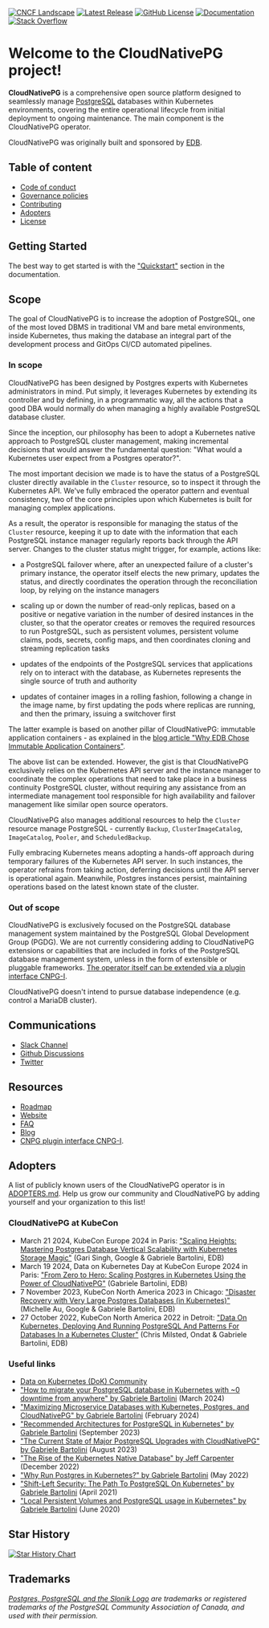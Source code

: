 [![CNCF Landscape](https://img.shields.io/badge/CNCF%20Landscape-5699C6)](https://landscape.cncf.io/?item=app-definition-and-development--database--cloudnativepg)
[![Latest Release](https://img.shields.io/github/v/release/cloudnative-pg/cloudnative-pg.svg)][latest-release]
[![GitHub License](https://img.shields.io/github/license/cloudnative-pg/cloudnative-pg)][license]
[![Documentation][documentation-badge]][documentation]
[![Stack Overflow](https://img.shields.io/badge/stackoverflow-cloudnative--pg-blue?logo=stackoverflow&logoColor=%23F48024&link=https%3A%2F%2Fstackoverflow.com%2Fquestions%2Ftagged%2Fcloudnative-pg)][stackoverflow]

# Welcome to the CloudNativePG project!

**CloudNativePG** is a comprehensive open source platform designed to
seamlessly manage [PostgreSQL](https://www.postgresql.org/) databases within
Kubernetes environments, covering the entire operational lifecycle from initial
deployment to ongoing maintenance. The main component is the CloudNativePG
operator.

CloudNativePG was originally built and sponsored by [EDB](https://www.enterprisedb.com).

## Table of content

- [Code of conduct](CODE_OF_CONDUCT.md)
- [Governance policies](https://github.com/cloudnative-pg/governance/blob/main/GOVERNANCE.md)
- [Contributing](CONTRIBUTING.md)
- [Adopters](ADOPTERS.md)
- [License](LICENSE)

## Getting Started

The best way to get started is with the ["Quickstart"](docs/src/quickstart.md)
section in the documentation.

## Scope

The goal of CloudNativePG is to increase the adoption of PostgreSQL, one of the
most loved DBMS in traditional VM and bare metal environments, inside
Kubernetes, thus making the database an integral part of the development
process and GitOps CI/CD automated pipelines.

### In scope

CloudNativePG has been designed by Postgres experts with Kubernetes
administrators in mind. Put simply, it leverages Kubernetes by extending its
controller and by defining, in a programmatic way, all the actions that a good
DBA would normally do when managing a highly available PostgreSQL database
cluster.

Since the inception, our philosophy has been to adopt a Kubernetes native
approach to PostgreSQL cluster management, making incremental decisions that
would answer the fundamental question: "What would a Kubernetes user expect
from a Postgres operator?".

The most important decision we made is to have the status of a PostgreSQL
cluster directly available in the `Cluster` resource, so to inspect it through
the Kubernetes API. We've fully embraced the operator pattern and eventual
consistency, two of the core principles upon which Kubernetes is built for
managing complex applications.

As a result, the operator is responsible for managing the status of the
`Cluster` resource, keeping it up to date with the information that each
PostgreSQL instance manager regularly reports back through the API server.
Changes to the cluster status might trigger, for example, actions like:

* a PostgreSQL failover where, after an unexpected failure of a cluster's
  primary instance, the operator itself elects the new primary, updates the
  status, and directly coordinates the operation through the reconciliation
  loop, by relying on the instance managers

* scaling up or down the number of read-only replicas, based on a positive or
  negative variation in the number of desired instances in the cluster, so that
  the operator creates or removes the required resources to run PostgreSQL,
  such as persistent volumes, persistent volume claims, pods, secrets, config
  maps, and then coordinates cloning and streaming replication tasks

* updates of the endpoints of the PostgreSQL services that applications rely on
  to interact with the database, as Kubernetes represents the single source of
  truth and authority

* updates of container images in a rolling fashion, following a change in the
  image name, by first updating the pods where replicas are running, and then
  the primary, issuing a switchover first

The latter example is based on another pillar of CloudNativePG:
immutable application containers - as explained in the
[blog article "Why EDB Chose Immutable Application Containers"](https://www.enterprisedb.com/blog/why-edb-chose-immutable-application-containers).

The above list can be extended. However, the gist is that CloudNativePG
exclusively relies on the Kubernetes API server and the instance manager to
coordinate the complex operations that need to take place in a business
continuity PostgreSQL cluster, without requiring any assistance from an
intermediate management tool responsible for high availability and failover
management like similar open source operators.

CloudNativePG also manages additional resources to help the `Cluster` resource
manage PostgreSQL - currently `Backup`, `ClusterImageCatalog`, `ImageCatalog`,
`Pooler`, and `ScheduledBackup`.

Fully embracing Kubernetes means adopting a hands-off approach during temporary
failures of the Kubernetes API server. In such instances, the operator refrains
from taking action, deferring decisions until the API server is operational
again. Meanwhile, Postgres instances persist, maintaining operations based on
the latest known state of the cluster.

### Out of scope

CloudNativePG is exclusively focused on the PostgreSQL database management
system maintained by the PostgreSQL Global Development Group (PGDG). We are not
currently considering adding to CloudNativePG extensions or capabilities that
are included in forks of the PostgreSQL database management system, unless in
the form of extensible or pluggable frameworks. [The operator itself can be extended
via a plugin interface CNPG-I](https://github.com/cloudnative-pg/cnpg-i).

CloudNativePG doesn't intend to pursue database independence (e.g. control a
MariaDB cluster).

## Communications

- [Slack Channel](https://join.slack.com/t/cloudnativepg/shared_invite/zt-2ij5hagfo-B04EQ9DUlGFzD6GEHDqE0g)
- [Github Discussions](https://github.com/cloudnative-pg/cloudnative-pg/discussions)
- [Twitter](https://twitter.com/CloudNativePg)

## Resources

- [Roadmap](https://github.com/orgs/cloudnative-pg/projects/1)
- [Website](https://cloudnative-pg.io)
- [FAQ](docs/src/faq.md)
- [Blog](https://cloudnative-pg.io/blog/)
- [CNPG plugin interface CNPG-I](https://github.com/cloudnative-pg/cnpg-i).

## Adopters

A list of publicly known users of the CloudNativePG operator is in [ADOPTERS.md](ADOPTERS.md).
Help us grow our community and CloudNativePG by adding yourself and your
organization to this list!

### CloudNativePG at KubeCon

- March 21 2024, KubeCon Europe 2024 in Paris: ["Scaling Heights: Mastering Postgres Database Vertical Scalability with Kubernetes Storage Magic"](https://kccnceu2024.sched.com/event/1YeM4/scaling-heights-mastering-postgres-database-vertical-scalability-with-kubernetes-storage-magic-gabriele-bartolini-edb-gari-singh-google) (Gari Singh, Google & Gabriele Bartolini, EDB)
- March 19 2024, Data on Kubernetes Day at KubeCon Europe 2024 in Paris: ["From Zero to Hero: Scaling Postgres in Kubernetes Using the Power of CloudNativePG"](https://colocatedeventseu2024.sched.com/event/1YFha/from-zero-to-hero-scaling-postgres-in-kubernetes-using-the-power-of-cloudnativepg-gabriele-bartolini-edb) (Gabriele Bartolini, EDB)
- 7 November 2023, KubeCon North America 2023 in Chicago: ["Disaster Recovery with Very Large Postgres Databases (in Kubernetes)"](https://kccncna2023.sched.com/event/1R2ml/disaster-recovery-with-very-large-postgres-databases-gabriele-bartolini-edb-michelle-au-google) (Michelle Au, Google & Gabriele Bartolini, EDB)
- 27 October 2022, KubeCon North America 2022 in Detroit: ["Data On Kubernetes, Deploying And Running PostgreSQL And Patterns For Databases In a Kubernetes Cluster"](https://kccncna2022.sched.com/event/182GB/data-on-kubernetes-deploying-and-running-postgresql-and-patterns-for-databases-in-a-kubernetes-cluster-chris-milsted-ondat-gabriele-bartolini-edb) (Chris Milsted, Ondat & Gabriele Bartolini, EDB)

### Useful links

- [Data on Kubernetes (DoK) Community](https://dok.community/)
- ["How to migrate your PostgreSQL database in Kubernetes with ~0 downtime from anywhere" by Gabriele Bartolini](https://gabrielebartolini.it/articles/2024/03/cloudnativepg-recipe-5-how-to-migrate-your-postgresql-database-in-kubernetes-with-~0-downtime-from-anywhere/) (March 2024)
- ["Maximizing Microservice Databases with Kubernetes, Postgres, and CloudNativePG" by Gabriele Bartolini](https://gabrielebartolini.it/articles/2024/02/maximizing-microservice-databases-with-kubernetes-postgres-and-cloudnativepg/) (February 2024)
- ["Recommended Architectures for PostgreSQL in Kubernetes" by Gabriele Bartolini](https://www.cncf.io/blog/2023/09/29/recommended-architectures-for-postgresql-in-kubernetes/) (September 2023)
- ["The Current State of Major PostgreSQL Upgrades with CloudNativePG" by Gabriele Bartolini](https://www.enterprisedb.com/blog/current-state-major-postgresql-upgrades-cloudnativepg-kubernetes) (August 2023)
- ["The Rise of the Kubernetes Native Database" by Jeff Carpenter](https://thenewstack.io/the-rise-of-the-kubernetes-native-database/) (December 2022)
- ["Why Run Postgres in Kubernetes?" by Gabriele Bartolini](https://cloudnativenow.com/kubecon-cnc-eu-2022/why-run-postgres-in-kubernetes/) (May 2022)
- ["Shift-Left Security: The Path To PostgreSQL On Kubernetes" by Gabriele Bartolini](https://www.tfir.io/shift-left-security-the-path-to-postgresql-on-kubernetes/) (April 2021)
- ["Local Persistent Volumes and PostgreSQL usage in Kubernetes" by Gabriele Bartolini](https://www.2ndquadrant.com/en/blog/local-persistent-volumes-and-postgresql-usage-in-kubernetes/) (June 2020)

## Star History

[![Star History Chart](https://api.star-history.com/svg?repos=cloudnative-pg/cloudnative-pg&type=Date)](https://star-history.com/#cloudnative-pg/cloudnative-pg&Date)

## Trademarks

*[Postgres, PostgreSQL and the Slonik Logo](https://www.postgresql.org/about/policies/trademarks/)
are trademarks or registered trademarks of the PostgreSQL Community Association
of Canada, and used with their permission.*

[stackoverflow]: https://stackoverflow.com/questions/tagged/cloudnative-pg
[latest-release]: https://github.com/cloudnative-pg/cloudnative-pg/releases/latest
[documentation]: https://cloudnative-pg.io/documentation/current/
[license]: https://github.com/cloudnative-pg/cloudnative-pg?tab=Apache-2.0-1-ov-file#readme
[documentation-badge]: https://img.shields.io/badge/Documentation-white?logo=data%3Aimage%2Fpng%3Bbase64%2CiVBORw0KGgoAAAANSUhEUgAAACAAAAAgCAYAAABzenr0AAAGN0lEQVR4nJRXXWwcVxU%2B8%2F%2BzP%2BPZtR2v7dqy07jUJUALNaiK6lZyUVVKWgGKaIv8QCMekBAVQlQICcEzVZFQVYFKQhASEBHlISJPCRJEshTFChgrIYHEiYMh69jetffHM7Mzc%2B9Bs7vjnTs7yZpZWbt37s%2F5zne%2Bc861CD0eXRkbHc3NfjeffvxNAGEAgULD2756v35%2B3qe1Nc4fnQVEXlA2LnOcXlCF8S%2B6vvVgq%2FL3M65X3e51PvfQCU4WJgZe%2B8GQ8fS7AKgjBB8KEHwjDXZSjkf0CREAaXM2eI9c65siqWxWl360Xl74ANHz%2Fy8AitxnTBfmz%2BhyYS4wGhwObQCIHSA0AigOMBzvOsXzd4pnjyL6NMmWEH8hi2b28Og3%2FqRJA0ewfQy0v1vGO2NovwPo%2FEU%2FwVgSU1PI%2BSu79v3lJAB8HM%2BTI%2FO%2FUUXzM4xHIe0xI4DdRqOAwnF%2F38ePPyzaDIDh%2FMxcWh462m08aojuGY97C0nrAEHg9BlF0fmeAPr0J15vbaKsp0BZQzEDEAlP9B209UIIVXUta%2FQEQHwxgxFjTc%2BRskAwrgVWmHtg22vMPJwLDqGUNJIAMHVAkGu3WdpZz6NAkgSXpINSycluV28er1a3rJ4M3F2%2F9AtCvXKycRrTQttrjINjxxxIL9jevxdaDHU%2FTBr6pL5ruzuLZubgUQBOY2hPij3GBUe7tBCMBRE2KrXVSz0BBI%2FtPVgtV%2F%2FxkZ5WSjI%2F%2BFIXC3sHJwgT4yFqrZFFTSlVrp3sGYLwcfxSmXCbS00j2Ms4K7qkOsFx6qdTuiHtG4AimfmM8NyvOvR2G48qXtZ2fsfrN7%2BqpcRyUp0glKiimDm4TwAcHBp%2B9WeA4ki0GMWNR9OVF8BZvn7xtI%2FF09H8jzLEgz6yLwCDuelnFXHkTZZOytCOEdqDOtGwsm%2BNj00fXt%2B6%2Bj4vcA7bwNrZwENmXwAKuZnvsNRThs5ozMPfPiHyoDF7xiduHcXb70A8dRFheHjiySQATBZk0nl9MHPkBEWUoEtYjyrPFNwGzfdlD37Zdu98KCv%2BMmD2BYpUCvcST39e0%2BS1Wr249FAAg7mPzWrS5NstEbE0xrsiA6QN1PfRFLnhr%2BspxVJTlY8Mw1DqNXeyCQFREEXz9cHB0QOev73QaNhOF4B%2B45PHFHFgDhJTqjuubJFqX1KQco7NTTuW8kq95k2G4eLEGzM7lfItnjNeTKcOfV%2FT8hOuV77A9IK0XjgMpCO0ZiuV3L%2F6njCFAOmucGB3OII5XgCXEJTDdZLElVbu3Vz0fWexvL30k0B6ggBACOmIUBAEUKX0dDTvW7RCYcdZPq6n%2FSsQnUO2RuyBRgQ9Rc5mMvJ6CNIj1nXfd9qWAsCkaZzJAk1L8UjVqY737dSjfCGrPHWqXL32Q0mB%2F2BXnke00WaEYv2aTzAbnuV5pcWkDGAAGJmhSafh6hjr%2BW2SVYHrP7bb%2BOdPW%2FUgflGlTM2gaK%2Ft7tp6%2BN6yixdN89DcIwGktIFPABfNbwoQqQWEUnDJzg1g0jDeK5p7Kp7nensXFI7uyAr%2FLyM7fYLnpa6LYScE8vDnot5hrKlslm%2BfE3nVxJgO4o3KcYu%2FF8XM8yFQ27n%2F65Te%2FzKl3Jhpjj6TCIDneRD5%2FItxr1vdkALw7p1qfeWPpjHxMtsXaPxu6FLc%2BrnbSB1r7fcrlr36nqwMzQfnplJDryQCGOh%2FbLjhcM%2FEvQ4Pdund9xRV5m1LfTXaF%2BK9gsLGB9nsgddcz8thM%2FarPzYM8%2FFazf9sMFaU%2Fi%2FwvNANwEhPvUGR8ozn7d%2BiDKXixtKpbHp81nV9E7puRy31ixKUbOe%2Fv3Ud891ghhDrL5Z975eaOvV%2BCNRp0Gfz%2BcJjDABdTwlpdfKbId0t5XYAcHz5D5ZVtWUp9%2Flog2L7PgVJqZx0HOE5Cqghemv1%2Bt%2FeGBmZ%2BdB2yNN72UEpnzXG32YADA186i3bIpPxMhuKrFK%2Fd77JUnbkKbYvRJlC8DzKSZK76Lq1he2dKy%2BZuSfesSz5a2xHDbLJ%2BJaqdv5H4EUY%2BzbG2m9HgN7mg81bfw4W1uu7AjvHaqDhqF%2FZ3Fq5XFy%2FcESSDsx5fvZ7wLEsNfXk%2BjlVHfpSCOB%2FAQAA%2F%2F8zd8orZc2N9AAAAABJRU5ErkJggg%3D%3D
